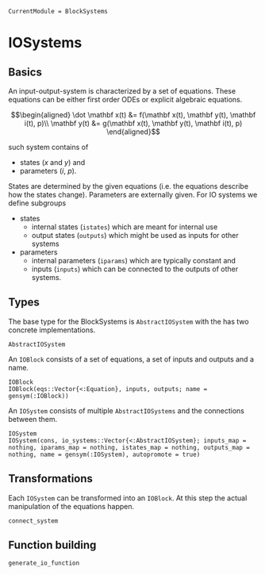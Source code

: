 ```@meta
CurrentModule = BlockSystems
```

# IOSystems
## Basics
An input-output-system is characterized by a set of equations. These equations can be
either first order ODEs or explicit algebraic equations.
```math
\begin{aligned}
\dot \mathbf x(t) &= f(\mathbf x(t), \mathbf y(t), \mathbf i(t), p)\\
\mathbf y(t) &= g(\mathbf x(t), \mathbf y(t), \mathbf i(t), p)
\end{aligned}
```
such system contains of 
- states ($x$ and $y$) and
- parameters ($i$, $p$).

States are determined by the given equations (i.e. the equations describe how
the states change). Parameters are externally given. For IO systems we define subgroups
- states
  - internal states (`istates`) which are meant for internal use
  - output states (`outputs`) which might be used as inputs for other systems
- parameters
  - internal parameters (`iparams`) which are typically constant and
  - inputs (`inputs`) which can be connected to the outputs of other systems.
  
## Types
The base type for the BlockSystems is `AbstractIOSystem` with the has two concrete implementations. 
```@docs
AbstractIOSystem
```
An `IOBlock` consists of a set of equations, a set of inputs and outputs and a name.

```@docs
IOBlock
IOBlock(eqs::Vector{<:Equation}, inputs, outputs; name = gensym(:IOBlock))
```
An `IOSystem` consists of multiple `AbstractIOSystems` and the connections between them.
```@docs
IOSystem
IOSystem(cons, io_systems::Vector{<:AbstractIOSystem}; inputs_map = nothing, iparams_map = nothing, istates_map = nothing, outputs_map = nothing, name = gensym(:IOSystem), autopromote = true)
```

## Transformations
Each `IOSystem` can be transformed into an `IOBlock`. At this step the actual manipulation of the equations happen.
```@docs
connect_system
```

## Function building
```@docs
generate_io_function
```

